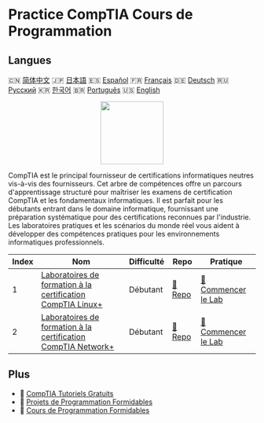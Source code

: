 # Practice CompTIA Cours de Programmation

## Langues

🇨🇳 [简体中文](README_zh.md) 🇯🇵 [日本語](README_ja.md) 🇪🇸 [Español](README_es.md) 🇫🇷 [Français](README_fr.md) 🇩🇪 [Deutsch](README_de.md) 🇷🇺 [Русский](README_ru.md) 🇰🇷 [한국어](README_ko.md) 🇧🇷 [Português](README_pt.md) 🇺🇸 [English](README.md) 

<div align="center">
<img width="128px" src="https://file.labex.io/path/ZbzxjVKrvgFc.png">
</div>

CompTIA est le principal fournisseur de certifications informatiques neutres vis-à-vis des fournisseurs. Cet arbre de compétences offre un parcours d'apprentissage structuré pour maîtriser les examens de certification CompTIA et les fondamentaux informatiques. Il est parfait pour les débutants entrant dans le domaine informatique, fournissant une préparation systématique pour des certifications reconnues par l'industrie. Les laboratoires pratiques et les scénarios du monde réel vous aident à développer des compétences pratiques pour les environnements informatiques professionnels.

|   Index | Nom                                                                                                                             | Difficulté   | Repo                                                                        | Pratique                                                                              |
|---------|---------------------------------------------------------------------------------------------------------------------------------|--------------|-----------------------------------------------------------------------------|---------------------------------------------------------------------------------------|
|       1 | [Laboratoires de formation à la certification CompTIA Linux+](https://labex.io/fr/courses/comptia-linux-plus-training-labs)     | Débutant     | [🔗 Repo](https://github.com/labex-labs/comptia-linux-plus-training-labs)   | [🚀 Commencer le Lab](https://labex.io/fr/courses/comptia-linux-plus-training-labs)   |
|       2 | [Laboratoires de formation à la certification CompTIA Network+](https://labex.io/fr/courses/comptia-network-plus-training-labs) | Débutant     | [🔗 Repo](https://github.com/labex-labs/comptia-network-plus-training-labs) | [🚀 Commencer le Lab](https://labex.io/fr/courses/comptia-network-plus-training-labs) |

## Plus

- 🔗 [CompTIA Tutoriels Gratuits](https://github.com/labex-labs/comptia-free-tutorials)
- 🔗 [Projets de Programmation Formidables](https://github.com/labex-labs/awesome-programming-projects)
- 🔗 [Cours de Programmation Formidables](https://github.com/labex-labs/awesome-programming-courses)

